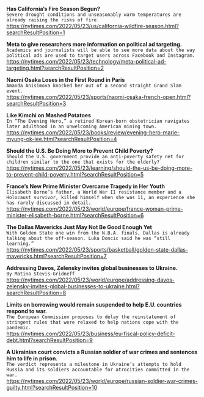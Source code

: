 **Has California’s Fire Season Begun?**\
`Severe drought conditions and unseasonably warm temperatures are already raising the risks of fire.`\
https://nytimes.com/2022/05/23/us/california-wildfire-season.html?searchResultPosition=1

**Meta to give researchers more information on political ad targeting.**\
`Academics and journalists will be able to see more data about the way political ads are used to target users across Facebook and Instagram.`\
https://nytimes.com/2022/05/23/technology/meta-political-ad-targeting.html?searchResultPosition=2

**Naomi Osaka Loses in the First Round in Paris**\
`Amanda Anisimova knocked her out of a second straight Grand Slam event.`\
https://nytimes.com/2022/05/23/sports/naomi-osaka-french-open.html?searchResultPosition=3

**Like Kimchi on Mashed Potatoes**\
`In “The Evening Hero,” a retired Korean-born obstetrician navigates later adulthood in an unwelcoming American mining town.`\
https://nytimes.com/2022/05/23/books/review/evening-hero-marie-myung-ok-lee.html?searchResultPosition=4

**Should the U.S. Be Doing More to Prevent Child Poverty?**\
`Should the U.S. government provide an anti-poverty safety net for children similar to the one that exists for the elderly?`\
https://nytimes.com/2022/05/23/learning/should-the-us-be-doing-more-to-prevent-child-poverty.html?searchResultPosition=5

**France’s New Prime Minister Overcame Tragedy in Her Youth**\
`Élisabeth Borne’s father, a World War II resistance member and a Holocaust survivor, killed himself when she was 11, an experience she has rarely discussed in detail.`\
https://nytimes.com/2022/05/23/world/europe/france-woman-prime-minister-elisabeth-borne.html?searchResultPosition=6

**The Dallas Mavericks Just May Not Be Good Enough Yet**\
`With Golden State one win from the N.B.A. finals, Dallas is already talking about the off-season. Luka Doncic said he was “still learning.”`\
https://nytimes.com/2022/05/23/sports/basketball/golden-state-dallas-mavericks.html?searchResultPosition=7

**Addressing Davos, Zelensky invites global businesses to Ukraine.**\
`By Matina Stevis-Gridneff`\
https://nytimes.com/2022/05/23/world/europe/addressing-davos-zelensky-invites-global-businesses-to-ukraine.html?searchResultPosition=8

**Limits on borrowing would remain suspended to help E.U. countries respond to war.**\
`The European Commission proposes to delay the reinstatement of stringent rules that were relaxed to help nations cope with the pandemic.`\
https://nytimes.com/2022/05/23/business/eu-fiscal-policy-deficit-debt.html?searchResultPosition=9

**A Ukrainian court convicts a Russian soldier of war crimes and sentences him to life in prison.**\
`The verdict represents a milestone in Ukraine’s attempts to hold Russia and its soldiers accountable for atrocities committed in the war.`\
https://nytimes.com/2022/05/23/world/europe/russian-soldier-war-crimes-guilty.html?searchResultPosition=10

